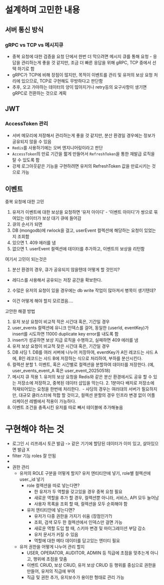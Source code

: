 # 설계하며 고민한 내용

## 서버 통신 방식

### gRPC vs TCP vs 메시지큐
  - 중복 요청에 대한 검증을 요청 단에서 한번 더 막으려면 메시지 큐를 통해 요청 - 응답을 관리하는게 좋을 것 같지만, 조금 더 빠른 응답을 위해 gRPC, TCP 중에서 선택 하기로 함
  - gRPC가 TCP에 비해 장점이 많지만, 목적이 이벤트를 관리 및 유저의 보상 요청 처리에 있으므로, TCP로 구현해도 무방하다고 판단함
  - 추후, 오고 가야하는 데이터의 양이 많아지거나 retry등의 요구사항이 생기면 gRPC로 전환하는 것으로 계획

## JWT
### AccessToken 관리
  - 서버 메모리에 저장해서 관리하는게 좋을 것 같지만, 분산 환경일 경우에는 정보가 공유되지 않을 수 있음
  - `Redis`를 사용하기에는 오버 엔지니어링이라고 판단
  - `AccessToken`의 만료 기간을 짧게 만들어서 `RefreshToken`을 통한 재발급 로직을 탈 수 있도록 함
  - 강제 로그아웃같은 기능을 구현하려면 유저의 RefreshToken 값을 만료시키는 것으로 가능

## 이벤트
중복 요청에 대한 고민
1. 유저가 이벤트에 대한 보상을 요청하면 ‘유저 아이디’ - ‘이벤트 아이디’가 쌍으로 묶여있는 데이터가 보상 대기 큐에 들어감
2. 큐의 순서가 되면
  1. DB (mongodb)에 rwlock을 걸고, userEvent 컬렉션에 해당하는 요청이 있었는지 조회함
  2. 있으면
    1. 409 에러를 냄
  3. 없으면
    1. userEvent 컬렉션에 데이터를 추가하고, 이벤트의 보상을 리턴함

여기서 고민이 되는것은
1. 분산 환경의 경우, 큐가 공유되지 않을텐데 어떻게 할 것인지?
- 레디스를 사용해서 공유되는 저장 공간을 확보한다.
2. 수많은 유저의 요청이 있을 경우에는 db write 작업이 많아져서 병목이 생기텐데?
- 이건 어떻게 해야 할지 모르겠음….


고안한 해결 방법
1. 유저 보상 요청이 비교적 적은 시간대 혹은, 기간일 경우
  1. user_events 컬렉션에 유니크 인덱스를 걸어, 동일한 (userId, eventKey)가 insert를 시도하면 11000 duplicate key error를 내도록 함
  2. insert가 성공하면 보상 지급 로직을 수행하고, 실패하면 409 에러를 냄
2. 유저 보상 요청이 비교적 잦은 시간대 혹은, 기간일 경우
  1. DB 샤딩
    1. DB를 여러 서버에 나누어 저장하여, eventKey가 A인 레코드는 샤드 A에, B인 레코드는 샤드 B에 저장하는 식으로 처리하여, 부하를 분산시킨다.
  2. 컬렉션 분할
    1. 이벤트, 혹은 시간별로 컬렉션을 분할하여 데이터를 저장한다. (예, user_events_event_A 혹은 user_event_20250518)
  3. 메시지 큐 적용
    1. 유저의 보상 요청을 Redis와 같은 분산 환경에서도 공유 할 수 있는 저장소에 저장하고, 중복된 데이터 삽입을 막는다.
    2. 1분마다 배치로 저장소에 적재되어있는 요청을 한번에 처리한다. 
    - 샤딩의 경우는 여러대의 서버가 필요하지만, 대규모 클러스터에 적합 할 것이고, 컬렉션 분할의 경우 인프라 변경 없이 어플리케이션 레벨에서 적용이 가능하다.
  4. 이벤트 조건을 충족시킨 유저를 따로 빼서 테이블에 추가해놓음



# 구현해야 하는 것

- 로그인 시 리프레시 토큰 발급 -> 같은 기기에 할당된 데이터가 이미 있고, 살아있으면 발급 X
- filter 기능 roles 잘 안됨
- 
- 권한 관리
  - 유저의 ROLE 구분을 어떻게 할지? 유저 엔티티안에 넣기, role별 컬렉션에 user._id 넣기
    - role 컬렉션을 따로 넣는다면?
      - 한 유저가 두 역할을 갖고있을 경우 중복 요청 필요
      - 새로운 역할을 추가 할 경우, 컬렉션뿐 아니라, 서비스, API 모두 늘어남
      - 사용자 목록을 조회 할 때, 컬렉션을 모두 순회해야 함
    - 유저 엔티티안에 넣는다면?
      - 유저가 다중 권한을 가지기 쉬움 (장점인가?)
      - 조회, 검색 모두 한 컬렉션에서 인덱스만 걸면 가능
      - 새로운 역할 도입 할 때, 스키마 변경 및 마이그레이션 부담 감소
      - 유저 문서가 커질 수 있음
      - 역할에 대한 메타 데이터를 담고있는 엔터티 필요
  - 유저 권한을 어떻게 나누어 관리 할지
    - USER, OPERATOR, AUDITOR, ADMIN 등 직급에 초점을 맞추는게 아니고, 행위에 초점을 맞춤
    - 이벤트 CRUD, 보상 CRUD, 유저 보상 CRUD 등 행위를 중심으로 권한을 만들어, 유저의 직급에 부여
    - 직급 및 권한 추가, 유지보수가 용이한 형태로 관리 가능
